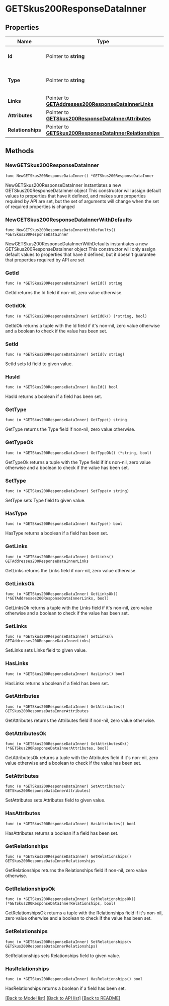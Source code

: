 # GETSkus200ResponseDataInner

## Properties

Name | Type | Description | Notes
------------ | ------------- | ------------- | -------------
**Id** | Pointer to **string** | The resource&#39;s id | [optional] 
**Type** | Pointer to **string** | The resource&#39;s type | [optional] [default to "skus"]
**Links** | Pointer to [**GETAddresses200ResponseDataInnerLinks**](GETAddresses200ResponseDataInnerLinks.md) |  | [optional] 
**Attributes** | Pointer to [**GETSkus200ResponseDataInnerAttributes**](GETSkus200ResponseDataInnerAttributes.md) |  | [optional] 
**Relationships** | Pointer to [**GETSkus200ResponseDataInnerRelationships**](GETSkus200ResponseDataInnerRelationships.md) |  | [optional] 

## Methods

### NewGETSkus200ResponseDataInner

`func NewGETSkus200ResponseDataInner() *GETSkus200ResponseDataInner`

NewGETSkus200ResponseDataInner instantiates a new GETSkus200ResponseDataInner object
This constructor will assign default values to properties that have it defined,
and makes sure properties required by API are set, but the set of arguments
will change when the set of required properties is changed

### NewGETSkus200ResponseDataInnerWithDefaults

`func NewGETSkus200ResponseDataInnerWithDefaults() *GETSkus200ResponseDataInner`

NewGETSkus200ResponseDataInnerWithDefaults instantiates a new GETSkus200ResponseDataInner object
This constructor will only assign default values to properties that have it defined,
but it doesn't guarantee that properties required by API are set

### GetId

`func (o *GETSkus200ResponseDataInner) GetId() string`

GetId returns the Id field if non-nil, zero value otherwise.

### GetIdOk

`func (o *GETSkus200ResponseDataInner) GetIdOk() (*string, bool)`

GetIdOk returns a tuple with the Id field if it's non-nil, zero value otherwise
and a boolean to check if the value has been set.

### SetId

`func (o *GETSkus200ResponseDataInner) SetId(v string)`

SetId sets Id field to given value.

### HasId

`func (o *GETSkus200ResponseDataInner) HasId() bool`

HasId returns a boolean if a field has been set.

### GetType

`func (o *GETSkus200ResponseDataInner) GetType() string`

GetType returns the Type field if non-nil, zero value otherwise.

### GetTypeOk

`func (o *GETSkus200ResponseDataInner) GetTypeOk() (*string, bool)`

GetTypeOk returns a tuple with the Type field if it's non-nil, zero value otherwise
and a boolean to check if the value has been set.

### SetType

`func (o *GETSkus200ResponseDataInner) SetType(v string)`

SetType sets Type field to given value.

### HasType

`func (o *GETSkus200ResponseDataInner) HasType() bool`

HasType returns a boolean if a field has been set.

### GetLinks

`func (o *GETSkus200ResponseDataInner) GetLinks() GETAddresses200ResponseDataInnerLinks`

GetLinks returns the Links field if non-nil, zero value otherwise.

### GetLinksOk

`func (o *GETSkus200ResponseDataInner) GetLinksOk() (*GETAddresses200ResponseDataInnerLinks, bool)`

GetLinksOk returns a tuple with the Links field if it's non-nil, zero value otherwise
and a boolean to check if the value has been set.

### SetLinks

`func (o *GETSkus200ResponseDataInner) SetLinks(v GETAddresses200ResponseDataInnerLinks)`

SetLinks sets Links field to given value.

### HasLinks

`func (o *GETSkus200ResponseDataInner) HasLinks() bool`

HasLinks returns a boolean if a field has been set.

### GetAttributes

`func (o *GETSkus200ResponseDataInner) GetAttributes() GETSkus200ResponseDataInnerAttributes`

GetAttributes returns the Attributes field if non-nil, zero value otherwise.

### GetAttributesOk

`func (o *GETSkus200ResponseDataInner) GetAttributesOk() (*GETSkus200ResponseDataInnerAttributes, bool)`

GetAttributesOk returns a tuple with the Attributes field if it's non-nil, zero value otherwise
and a boolean to check if the value has been set.

### SetAttributes

`func (o *GETSkus200ResponseDataInner) SetAttributes(v GETSkus200ResponseDataInnerAttributes)`

SetAttributes sets Attributes field to given value.

### HasAttributes

`func (o *GETSkus200ResponseDataInner) HasAttributes() bool`

HasAttributes returns a boolean if a field has been set.

### GetRelationships

`func (o *GETSkus200ResponseDataInner) GetRelationships() GETSkus200ResponseDataInnerRelationships`

GetRelationships returns the Relationships field if non-nil, zero value otherwise.

### GetRelationshipsOk

`func (o *GETSkus200ResponseDataInner) GetRelationshipsOk() (*GETSkus200ResponseDataInnerRelationships, bool)`

GetRelationshipsOk returns a tuple with the Relationships field if it's non-nil, zero value otherwise
and a boolean to check if the value has been set.

### SetRelationships

`func (o *GETSkus200ResponseDataInner) SetRelationships(v GETSkus200ResponseDataInnerRelationships)`

SetRelationships sets Relationships field to given value.

### HasRelationships

`func (o *GETSkus200ResponseDataInner) HasRelationships() bool`

HasRelationships returns a boolean if a field has been set.


[[Back to Model list]](../README.md#documentation-for-models) [[Back to API list]](../README.md#documentation-for-api-endpoints) [[Back to README]](../README.md)


